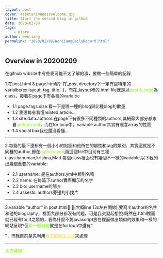 ```yaml
---
layout: post
cover: assets/images/welcome.jpg
title: Start the second blog in github
date: 2020-02-09
tags: 
    - Diary
author: wenliang
permalink: "2020/02/09/WenLiangDailyRecord.html"
---
```


<h2>Overview in 20200209</h2>
在github wibsite中有些我可能不太了解的事，要做一些簡單的紀錄

<p>1.在post.html & page.html的:
在_post directory下一定有些特定的varialbe(ex:layout, tag, title...)，而在_layout裡的.html file就是以<font style="color:#7FFF00">post & page</font>為class，接著在page下有各種的varialbe</p>
<ul>
    <li>1.1 page.tags.size:看一下是哪一種的blog與此種blog的數量</li>
    <li>1.2 我還每有看懂related article...</li>
    <li>1.3 site.data.authors:在page下有很多不同種類的authors,其細節大部分都來自<font style="color:#7fff00">authors.yml</font>，而在for loop中，variable author其實有隱含<font style="d2691e">array</font>的性質</li>
    <li>1.4 social box我也還沒看懂...</li>
</ul>

<hr>
<p>2.每篇的最下邊都有一個小小的貼圖和他所在的屬性和tag的類別，其實這就是不同種的author,歸在<font style="color:#7fff00">authors.yml</font>,而這個file中目前有三種class:hanuman,krishna,Matt.每個class裡面也有幾個不一樣的variable,以下我列出幾個重要的variable:</p>
<ul>
    <li>2.1 username: 是在authors.yml中類別名稱</li>
    <li>2.2 name: 在每篇下author實際顯示的名字</li>
    <li>2.3 bio: username的簡介</li>
    <li>2.4 assests: authors旁邊的小找片</li>
</ul>
<hr>
<p>3.variable "author" in post.html (大概line 13x左右開始),要寫出author的名字和他的biography，裡面大部分都沒有問題，可是我突發起想說:既然在.html裡面就已經有for,if之類的，我為什麼不將javascript放在裡面做出類似的效果和一樣的網站呈現?但<font style="color:#7fff00">第一個難題</font>就是在for loop中還有"<div>"，而我目前是先利用<a href="https://stackoverflow.com/questions/11398522/create-a-div-using-loop" style="color:ffd633" target="_blank">目前的解決方式</a>來處理</p>

<hr>
<font style="color:#7fff00">未完待續</font>